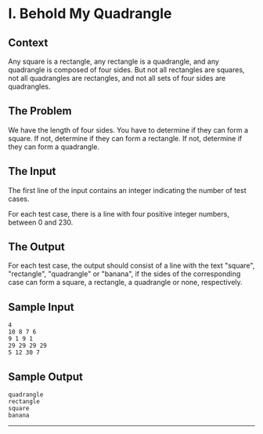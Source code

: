 I. Behold My Quadrangle 
=======================

Context
-------

Any square is a rectangle, any rectangle is a quadrangle, and any quadrangle is composed of four sides. But not all rectangles are squares, not all quadrangles are rectangles, and not all sets of four sides are quadrangles.

The Problem
-----------

We have the length of four sides. You have to determine if they can form a square. If not, determine if they can form a rectangle. If not, determine if they can form a quadrangle.

The Input
---------

The first line of the input contains an integer indicating the number of test cases.

For each test case, there is a line with four positive integer numbers, between 0 and 230.

The Output
----------

For each test case, the output should consist of a line with the text "square", "rectangle", "quadrangle" or "banana", if the sides of the corresponding case can form a square, a rectangle, a quadrangle or none, respectively.

Sample Input
------------
```
4
10 8 7 6
9 1 9 1
29 29 29 29
5 12 30 7
```
Sample Output
-------------
```
quadrangle
rectangle
square
banana
```
----